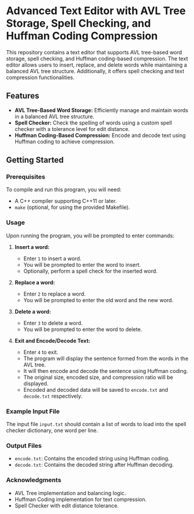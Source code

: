# Advanced Text Editor with AVL Tree Storage, Spell Checking, and Huffman Coding Compression

This repository contains a text editor that supports AVL tree-based word storage, spell checking, and Huffman coding-based compression. The text editor allows users to insert, replace, and delete words while maintaining a balanced AVL tree structure. Additionally, it offers spell checking and text compression functionalities.

## Features

- **AVL Tree-Based Word Storage:** Efficiently manage and maintain words in a balanced AVL tree structure.
- **Spell Checker:** Check the spelling of words using a custom spell checker with a tolerance level for edit distance.
- **Huffman Coding-Based Compression:** Encode and decode text using Huffman coding to achieve compression.

## Getting Started

### Prerequisites

To compile and run this program, you will need:

- A C++ compiler supporting C++11 or later.
- `make` (optional, for using the provided Makefile).

### Usage

Upon running the program, you will be prompted to enter commands:

1. **Insert a word:**
    - Enter `1` to insert a word.
    - You will be prompted to enter the word to insert.
    - Optionally, perform a spell check for the inserted word.

2. **Replace a word:**
    - Enter `2` to replace a word.
    - You will be prompted to enter the old word and the new word.

3. **Delete a word:**
    - Enter `3` to delete a word.
    - You will be prompted to enter the word to delete.

4. **Exit and Encode/Decode Text:**
    - Enter `4` to exit.
    - The program will display the sentence formed from the words in the AVL tree.
    - It will then encode and decode the sentence using Huffman coding.
    - The original size, encoded size, and compression ratio will be displayed.
    - Encoded and decoded data will be saved to `encode.txt` and `decode.txt` respectively.

### Example Input File

The input file `input.txt` should contain a list of words to load into the spell checker dictionary, one word per line.

### Output Files

- `encode.txt`: Contains the encoded string using Huffman coding.
- `decode.txt`: Contains the decoded string after Huffman decoding.


### Acknowledgments

- AVL Tree implementation and balancing logic.
- Huffman Coding implementation for text compression.
- Spell Checker with edit distance tolerance.
